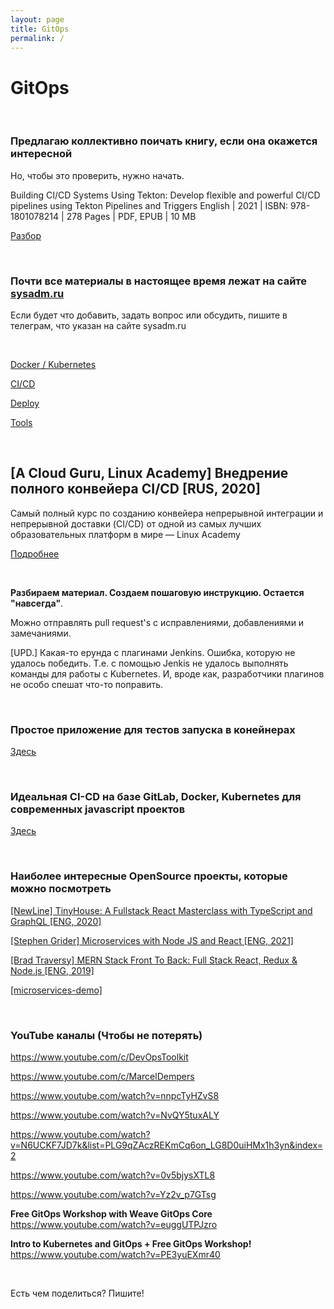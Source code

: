 ```yaml
---
layout: page
title: GitOps
permalink: /
---
```


# GitOps

<br/>

### Предлагаю коллективно поичать книгу, если она окажется интересной

Но, чтобы это проверить, нужно начать.

Building CI/CD Systems Using Tekton: Develop flexible and powerful CI/CD pipelines using Tekton Pipelines and Triggers English | 2021 | ISBN: 978-1801078214 | 278 Pages | PDF, EPUB | 10 MB

[Разбор](/books/ci-cd/tekton/building-ci-cd-systems-using-tekton/)

<br/>

### Почти все материалы в настоящее время лежат на сайте [sysadm.ru](//sysadm.ru)

Если будет что добавить, задать вопрос или обсудить, пишите в телеграм, что указан на сайте sysadm.ru

<br/>

[Docker / Kubernetes](/containers/)

[CI/CD](/ci-cd/)

[Deploy](/deploy/)

[Tools](/tools/)

<br/>

## [A Cloud Guru, Linux Academy] Внедрение полного конвейера CI/CD [RUS, 2020]

Самый полный курс по созданию конвейера непрерывной интеграции и непрерывной доставки (CI/CD) от одной из самых лучших образовательных платформ в мире — Linux Academy

[Подробнее](/videos/devops/implementing-a-full-ci-cd-pipeline/)

<br/>

**Разбираем материал. Создаем пошаговую инструкцию. Остается "навсегда"**.

Можно отправлять pull request's с исправлениями, добавлениями и замечаниями.

[UPD.] Какая-то ерунда с плагинами Jenkins. Ошибка, которую не удалось победить. Т.е. с помощью Jenkis не удалось выполнять команды для работы с Kubernetes. И, вроде как, разработчики плагинов не особо спешат что-то поправить.

<br/>

### Простое приложение для тестов запуска в конейнерах

[Здесь](https://github.com/webmakaka/cats-app)

<br/>

### Идеальная CI-CD на базе GitLab, Docker, Kubernetes для современных javascript проектов

[Здесь](/ci-cd/gitlab/kubernetes/)

<br/>

### Наиболее интересные OpenSource проекты, которые можно посмотреть

[[NewLine] TinyHouse: A Fullstack React Masterclass with TypeScript and GraphQL [ENG, 2020]](https://github.com/webmakaka/TinyHouse-A-Fullstack-React-Masterclass-with-TypeScript-and-GraphQL)

[[Stephen Grider] Microservices with Node JS and React [ENG, 2021]](https://github.com/webmakaka/Microservices-with-Node-JS-and-React-Improved)

[[Brad Traversy] MERN Stack Front To Back: Full Stack React, Redux & Node.js [ENG, 2019]](https://github.com/webmakaka/MERN-Stack-Front-To-Back-v2.0)

[[microservices-demo]](https://microservices-demo.github.io/)

<br/>

### YouTube каналы (Чтобы не потерять)

https://www.youtube.com/c/DevOpsToolkit

https://www.youtube.com/c/MarcelDempers

https://www.youtube.com/watch?v=nnpcTyHZvS8

https://www.youtube.com/watch?v=NvQY5tuxALY

https://www.youtube.com/watch?v=N6UCKF7JD7k&list=PLG9qZAczREKmCq6on_LG8D0uiHMx1h3yn&index=2

https://www.youtube.com/watch?v=0v5bjysXTL8

https://www.youtube.com/watch?v=Yz2v_p7GTsg

**Free GitOps Workshop with Weave GitOps Core**  
https://www.youtube.com/watch?v=euggUTPJzro

**Intro to Kubernetes and GitOps + Free GitOps Workshop!**  
https://www.youtube.com/watch?v=PE3yuEXmr40

<br/>

Есть чем поделиться? Пишите!
